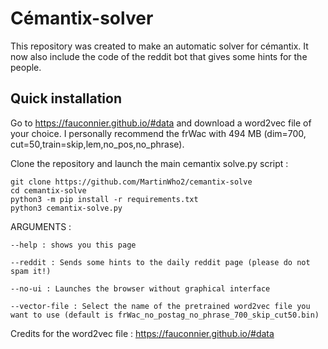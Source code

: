 # Cémantix-solver
This repository was created to make an automatic solver for cémantix. 
It now also include the code of the reddit bot that gives some hints for the people. 

## Quick installation
Go to https://fauconnier.github.io/#data and download a word2vec file of your choice. 
I personally recommend the frWac with 494 MB (dim=700, cut=50,train=skip,lem,no_pos,no_phrase).

Clone the repository and launch the main cemantix solve.py script : 
```shell
git clone https://github.com/MartinWho2/cemantix-solve
cd cemantix-solve
python3 -m pip install -r requirements.txt
python3 cemantix-solve.py
```
ARGUMENTS :

`--help : shows you this page`

`--reddit : Sends some hints to the daily reddit page (please do not spam it!)`

`--no-ui : Launches the browser without graphical interface`

`--vector-file : Select the name of the pretrained word2vec file you want to use (default is frWac_no_postag_no_phrase_700_skip_cut50.bin)`

Credits for the word2vec file : https://fauconnier.github.io/#data